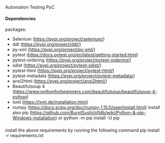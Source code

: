 

Automation Testing  PoC

#### Dependencies

packages:
- Selenium              (https://pypi.org/project/selenium/)
- ddt	                (https://pypi.org/project/ddt/)
- py-xml	            (https://pypi.org/project/py-xml/)
- pytest                (https://docs.pytest.org/en/latest/getting-started.html)
- pytest-ordering       (https://pypi.org/project/pytest-ordering/)
- xdist 		        (https://pypi.org/project/pytest-xdist/)
- pytest-html	        (https://pypi.org/project/pytest-html/)
- pytest-metadata	    (https://pypi.org/project/pytest-metadata/)
- ansi2html	            (https://pypi.org/project/ansi2html/)
- Beautifulsoup 4       (https://www.pythonforbeginners.com/beautifulsoup/beautifulsoup-4-python)
- lxml                  (https://lxml.de/installation.html)
- numpy                 (https://docs.scipy.org/doc/numpy-1.15.0/user/install.html)
install also pip        (https://github.com/BurntSushi/nfldb/wiki/Python-&-pip-Windows-installation) or python -m pip install -U pip



###
install the above requirements by running the following command pip install -r requirements.txt



